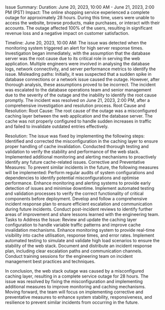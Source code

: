 Issue Summary:
Duration: June 20, 2023, 10:00 AM - June 21, 2023, 2:00 PM (PST)
Impact: The online shopping service experienced a complete outage for approximately 28 hours. During this time, users were unable to access the website, browse products, make purchases, or interact with their accounts. The outage affected 100% of the users, resulting in significant revenue loss and a negative impact on customer satisfaction.


Timeline:
June 20, 2023, 10:00 AM: The issue was detected when the monitoring system triggered an alert for high server response times.
Investigation began immediately, with the assumption that the database server was the root cause due to its critical role in serving the web application.
Multiple engineers were involved in analysing the database logs, network connectivity, and server performance metrics to identify the issue.
Misleading paths: Initially, it was suspected that a sudden spike in database connections or a network issue caused the outage. However, after thorough analysis, these assumptions proved to be incorrect.
The incident was escalated to the database operations team and senior management due to the severity of the outage and the inability to identify the root cause promptly.
The incident was resolved on June 21, 2023, 2:00 PM, after a comprehensive investigation and resolution process.
Root Cause and Resolution:
Root Cause: The root cause of the outage was a misconfigured caching layer between the web application and the database server. The cache was not properly configured to handle sudden increases in traffic and failed to invalidate outdated entries effectively.


Resolution: The issue was fixed by implementing the following steps:
Identified and corrected the misconfiguration in the caching layer to ensure proper handling of cache invalidation.
Conducted thorough testing and validation to verify the stability and performance of the web stack.
Implemented additional monitoring and alerting mechanisms to proactively identify any future cache-related issues.
Corrective and Preventative Measures:
To prevent similar incidents in the future, the following measures will be implemented:
Perform regular audits of system configurations and dependencies to identify potential misconfigurations and optimise performance.
Enhance monitoring and alerting systems to provide early detection of issues and minimise downtime.
Implement automated testing and validation processes to verify the correct functionality of critical components before deployment.
Develop and follow a comprehensive incident response plan to ensure efficient escalation and communication during future incidents.
Conduct post-incident reviews to identify further areas of improvement and share lessons learned with the engineering team.
Tasks to Address the Issue:
Review and update the caching layer configuration to handle variable traffic patterns and improve cache invalidation mechanisms.
Enhance monitoring system to provide real-time visibility into cache utilisation, response times, and error rates.
Implement automated testing to simulate and validate high load scenarios to ensure the stability of the web stack.
Document and distribute an incident response plan, including clear escalation paths and communication channels.
Conduct training sessions for the engineering team on incident management best practices and techniques.




In conclusion, the web stack outage was caused by a misconfigured caching layer, resulting in a complete service outage for 28 hours. The issue was resolved by fixing the misconfiguration and implementing additional measures to improve monitoring and caching mechanisms. Moving forward, the team will focus on implementing corrective and preventative measures to enhance system stability, responsiveness, and resilience to prevent similar incidents from occurring in the future.


